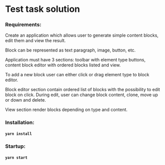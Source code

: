 # Test task solution

### Requirements:
Create an application which allows user to generate simple content blocks, 
edit them and view the result.

Block can be represented as text paragraph, image, button, etc.

Application must have 3 sections: toolbar with element type buttons, 
content block editor with ordered blocks listed and view.

To add a new block user can either click or drag element type to block editor.

Block editor section contain ordered list of blocks with the possibility to edit block on click.
During edit, user can change block content, clone, move up or down and delete.

View section render blocks depending on type and content.

### Installation:
#### `yarn install`

### Startup:
#### `yarn start`
